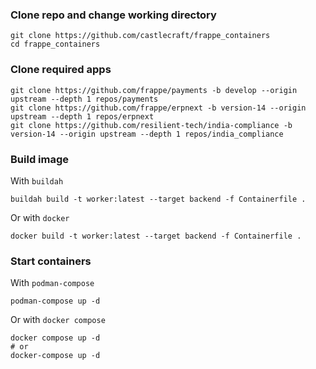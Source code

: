 ### Clone repo and change working directory

```
git clone https://github.com/castlecraft/frappe_containers
cd frappe_containers
```

### Clone required apps

```shell
git clone https://github.com/frappe/payments -b develop --origin upstream --depth 1 repos/payments
git clone https://github.com/frappe/erpnext -b version-14 --origin upstream --depth 1 repos/erpnext
git clone https://github.com/resilient-tech/india-compliance -b version-14 --origin upstream --depth 1 repos/india_compliance
```

### Build image

With `buildah`

```shell
buildah build -t worker:latest --target backend -f Containerfile .
```

Or with `docker`

```shell
docker build -t worker:latest --target backend -f Containerfile .
```

### Start containers

With `podman-compose`

```shell
podman-compose up -d
```

Or with `docker compose`

```shell
docker compose up -d
# or
docker-compose up -d
```
